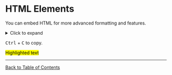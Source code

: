 # HTML Elements

You can embed HTML for more advanced formatting and features.

<details>
<summary>Click to expand</summary>
This content is hidden by default.
</details>

<kbd>Ctrl</kbd> + <kbd>C</kbd> to copy.

<mark>Highlighted text</mark>

---
[Back to Table of Contents](./README.md)